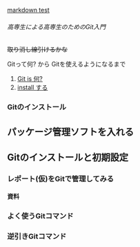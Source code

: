 [markdown test](https://github.com/fuller-kport/GitTraining/blob/master/MARKDOWN_TEST.md)

###### 高専生による高専生のためのGit入門

~~取り消し線引けるかな~~

Gitって何? から Gitを使えるようになるまで

1. [Git is 何?](https://google.com)
1. [install する](https://google.com)


### Gitのインストール
## パッケージ管理ソフトを入れる
## Gitのインストールと初期設定

### レポート(仮)をGitで管理してみる

#### 資料

### よく使うGitコマンド

### 逆引きGitコマンド
